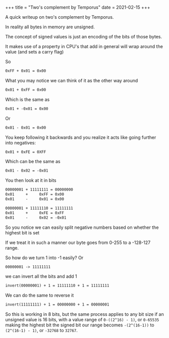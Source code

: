 +++
title = "Two's complement by Temporus"
date = 2021-02-15
+++

A quick writeup on two's complement by Temporus.

In reality all bytes in memory are unsigned.

The concept of signed values is just an encoding of the bits of those bytes.

It makes use of a property in CPU's that add in general will wrap around the
value (and sets a carry flag)

So

```txt
0xFF + 0x01 = 0x00
```

What you may notice we can think of it as the other way around

```txt
0x01 + 0xFF = 0x00
```

Which is the same as

```txt
0x01 + -0x01 = 0x00
```

Or

```txt
0x01 - 0x01 = 0x00
```

You keep following it backwards and you realize it acts like going further into negatives:

```txt
0x01 + 0xFE = 0XFF
```

Which can be the same as

```txt
0x01 - 0x02 = -0x01
```

You then look at it in bits

```txt
00000001 + 11111111 = 00000000
0x01     +     0xFF = 0x00
0x01     -     0x01 = 0x00

00000001 + 11111110 = 11111111
0x01     +     0xFE = 0xFF
0x01     -     0x02 = -0x01
```

So you notice we can easily split negative numbers based on whether the highest
bit is set

If we treat it in such a manner our byte goes from 0-255 to a -128-127 range.

So how do we turn 1 into -1 easily? Or

```txt
00000001 -> 11111111
```

we can invert all the bits and add 1

```txt
invert(00000001) + 1 = 11111110 + 1 = 11111111
```

We can do the same to reverse it

```txt
invert(11111111) + 1 = 00000000 + 1 = 00000001
```

So this is working in 8 bits, but the same process applies to any bit size
if an unsigned value is 16 bits, with a value range of `0-((2^16) - 1)`, or `0-65535`
making the highest bit the signed bit our range becomes `-(2^(16-1))` to
`(2^(16-1) - 1)`, or `-32768` to `32767`.
